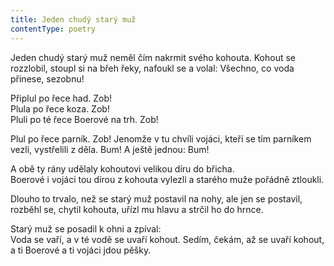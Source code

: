 ```yaml
---
title: Jeden chudý starý muž
contentType: poetry
---
```


<section>

Jeden chudý starý muž neměl čím nakrmit svého ko­houta. Kohout se rozzlobil, stoupl si na břeh řeky, na­foukl se a volal: Všechno, co voda přinese, sezobnu!

Připlul po řece had. Zob!  
Plula po řece koza. Zob!  
Pluli po té řece Boerové na trh. Zob!  

Plul po řece parník. Zob! Jenomže v tu chvíli vojáci, kteří se tím parníkem vezli, vystřelili z děla. Bum! A ještě jed­nou: Bum!

A obě ty rány udělaly kohoutovi velikou díru do břicha.  
Boerové i vojáci tou dírou z kohouta vylezli a starého muže pořádně ztloukli.  

Dlouho to trvalo, než se starý muž postavil na nohy, ale jen se postavil, rozběhl se, chytil kohouta, uřízl mu hlavu a strčil ho do hrnce.

Starý muž se posadil k ohni a zpíval\:\
Voda se vaří, a v té vodě se uvaří kohout. Sedím, čekám, až se uvaří kohout, a ti Boerové a ti vojáci jdou pěšky.

</section>
